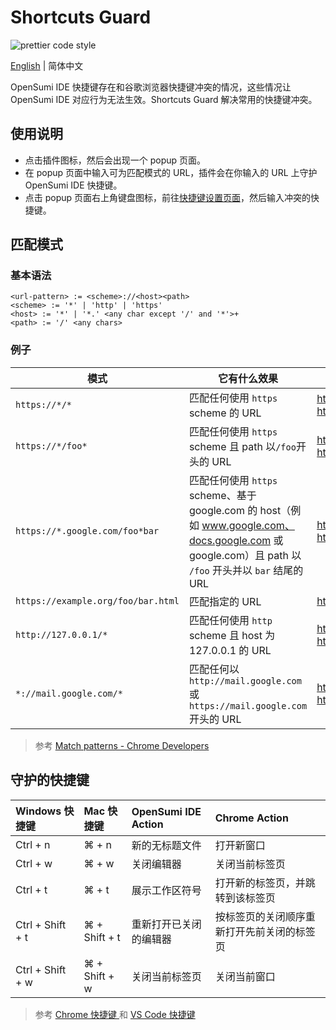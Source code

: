 # Shortcuts Guard

![prettier code style](https://img.shields.io/badge/code_style-prettier-ff69b4.svg?style=flat-square)

[English](./README.md) | 简体中文

OpenSumi IDE 快捷键存在和谷歌浏览器快捷键冲突的情况，这些情况让 OpenSumi IDE 对应行为无法生效。Shortcuts Guard 解决常用的快捷键冲突。

## 使用说明

- 点击插件图标，然后会出现一个 popup 页面。
- 在 popup 页面中输入可为匹配模式的 URL，插件会在你输入的 URL 上守护 OpenSumi IDE 快捷键。
- 点击 popup 页面右上角键盘图标，前往[快捷键设置页面](chrome://extensions/shortcuts)，然后输入冲突的快捷键。

## 匹配模式

### 基本语法

```text
<url-pattern> := <scheme>://<host><path>
<scheme> := '*' | 'http' | 'https'
<host> := '*' | '*.' <any char except '/' and '*'>+
<path> := '/' <any chars>
```

### 例子

| 模式                               | 它有什么效果                                                                                                                                          | 匹配的 URLs 例子                                                      |
| ---------------------------------- | ----------------------------------------------------------------------------------------------------------------------------------------------------- | --------------------------------------------------------------------- |
| `https://*/*`                      | 匹配任何使用 `https` scheme 的 URL                                                                                                                    | https://www.google.com/<br/>https://example.org/foo/bar.html          |
| `https://*/foo*`                   | 匹配任何使用 `https` scheme 且 path 以`/foo`开头的 URL                                                                                                | https://example.com/foo/bar.html<br/>https://www.google.com/foo       |
| `https://*.google.com/foo*bar`     | 匹配任何使用 `https` scheme、基于 google.com 的 host（例如 www.google.com、docs.google.com 或 google.com）且 path 以 `/foo` 开头并以 `bar` 结尾的 URL | https://www.google.com/foo/baz/bar<br/>https://docs.google.com/foobar |
| `https://example.org/foo/bar.html` | 匹配指定的 URL                                                                                                                                        | https://example.org/foo/bar.html                                      |
| `http://127.0.0.1/*`               | 匹配任何使用 `http` scheme 且 host 为 127.0.0.1 的 URL                                                                                                | http://127.0.0.1/<br/>http://127.0.0.1/foo/bar.html                   |
| `*://mail.google.com/*`            | 匹配任何以 `http://mail.google.com` 或 `https://mail.google.com` 开头的 URL                                                                           | http://mail.google.com/foo/baz/bar<br/>https://mail.google.com/foobar |

> 参考 [Match patterns - Chrome Developers](https://developer.chrome.com/docs/extensions/mv3/match_patterns/)

## 守护的快捷键

| **Windows 快捷键** | **Mac 快捷键** | **OpenSumi IDE Action** | **Chrome Action**                          |
| :----------------- | :------------- | :---------------------- | :----------------------------------------- |
| Ctrl + n           | ⌘ + n          | 新的无标题文件          | 打开新窗口                                 |
| Ctrl + w           | ⌘ + w          | 关闭编辑器              | 关闭当前标签页                             |
| Ctrl + t           | ⌘ + t          | 展示工作区符号          | 打开新的标签页，并跳转到该标签页           |
| Ctrl + Shift + t   | ⌘ + Shift + t  | 重新打开已关闭的编辑器  | 按标签页的关闭顺序重新打开先前关闭的标签页 |
| Ctrl + Shift + w   | ⌘ + Shift + w  | 关闭当前标签页          | 关闭当前窗口                               |

> 参考 [Chrome 快捷键 ](https://support.google.com/chrome/answer/157179?co=GENIE.Platform%3DDesktop&hl=zh-Hans#zippy=%2C%E6%A0%87%E7%AD%BE%E9%A1%B5%E5%92%8C%E7%AA%97%E5%8F%A3%E5%BF%AB%E6%8D%B7%E9%94%AE)和 [VS Code 快捷键](https://code.visualstudio.com/shortcuts/keyboard-shortcuts-windows.pdf)
